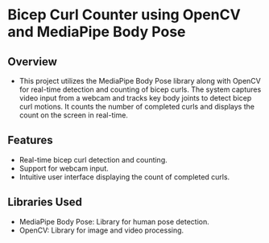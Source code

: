 # Bicep Curl Counter using OpenCV and MediaPipe Body Pose

## Overview
- This project utilizes the MediaPipe Body Pose library along with OpenCV for real-time detection and counting of bicep curls. The system captures video input from a webcam and tracks key body joints to detect bicep curl motions. It counts the number of completed curls and displays the count on the screen in real-time.

## Features
- Real-time bicep curl detection and counting.
- Support for webcam input.
- Intuitive user interface displaying the count of completed curls.

## Libraries Used
- MediaPipe Body Pose: Library for human pose detection.
- OpenCV: Library for image and video processing.

